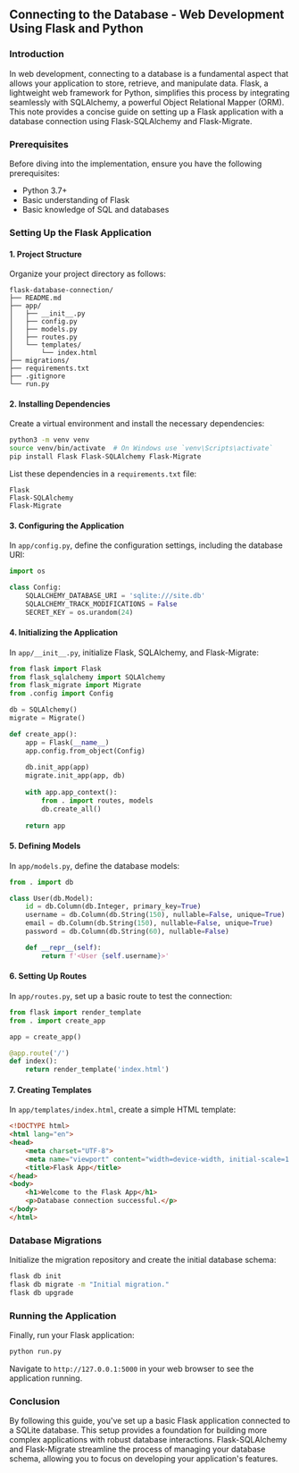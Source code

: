 ## Connecting to the Database - Web Development Using Flask and Python

### Introduction

In web development, connecting to a database is a fundamental aspect that allows your application to store, retrieve, and manipulate data. Flask, a lightweight web framework for Python, simplifies this process by integrating seamlessly with SQLAlchemy, a powerful Object Relational Mapper (ORM). This note provides a concise guide on setting up a Flask application with a database connection using Flask-SQLAlchemy and Flask-Migrate.

### Prerequisites

Before diving into the implementation, ensure you have the following prerequisites:

- Python 3.7+
- Basic understanding of Flask
- Basic knowledge of SQL and databases

### Setting Up the Flask Application

#### 1. Project Structure

Organize your project directory as follows:

```
flask-database-connection/
├── README.md
├── app/
│   ├── __init__.py
│   ├── config.py
│   ├── models.py
│   ├── routes.py
│   └── templates/
│       └── index.html
├── migrations/
├── requirements.txt
├── .gitignore
└── run.py
```

#### 2. Installing Dependencies

Create a virtual environment and install the necessary dependencies:
```bash
python3 -m venv venv
source venv/bin/activate  # On Windows use `venv\Scripts\activate`
pip install Flask Flask-SQLAlchemy Flask-Migrate
```

List these dependencies in a `requirements.txt` file:
```
Flask
Flask-SQLAlchemy
Flask-Migrate
```

#### 3. Configuring the Application

In `app/config.py`, define the configuration settings, including the database URI:
```python
import os

class Config:
    SQLALCHEMY_DATABASE_URI = 'sqlite:///site.db'
    SQLALCHEMY_TRACK_MODIFICATIONS = False
    SECRET_KEY = os.urandom(24)
```

#### 4. Initializing the Application

In `app/__init__.py`, initialize Flask, SQLAlchemy, and Flask-Migrate:
```python
from flask import Flask
from flask_sqlalchemy import SQLAlchemy
from flask_migrate import Migrate
from .config import Config

db = SQLAlchemy()
migrate = Migrate()

def create_app():
    app = Flask(__name__)
    app.config.from_object(Config)
    
    db.init_app(app)
    migrate.init_app(app, db)
    
    with app.app_context():
        from . import routes, models
        db.create_all()
    
    return app
```

#### 5. Defining Models

In `app/models.py`, define the database models:
```python
from . import db

class User(db.Model):
    id = db.Column(db.Integer, primary_key=True)
    username = db.Column(db.String(150), nullable=False, unique=True)
    email = db.Column(db.String(150), nullable=False, unique=True)
    password = db.Column(db.String(60), nullable=False)

    def __repr__(self):
        return f'<User {self.username}>'
```

#### 6. Setting Up Routes

In `app/routes.py`, set up a basic route to test the connection:
```python
from flask import render_template
from . import create_app

app = create_app()

@app.route('/')
def index():
    return render_template('index.html')
```

#### 7. Creating Templates

In `app/templates/index.html`, create a simple HTML template:
```html
<!DOCTYPE html>
<html lang="en">
<head>
    <meta charset="UTF-8">
    <meta name="viewport" content="width=device-width, initial-scale=1.0">
    <title>Flask App</title>
</head>
<body>
    <h1>Welcome to the Flask App</h1>
    <p>Database connection successful.</p>
</body>
</html>
```

### Database Migrations

Initialize the migration repository and create the initial database schema:
```bash
flask db init
flask db migrate -m "Initial migration."
flask db upgrade
```

### Running the Application

Finally, run your Flask application:
```bash
python run.py
```

Navigate to `http://127.0.0.1:5000` in your web browser to see the application running.

### Conclusion

By following this guide, you've set up a basic Flask application connected to a SQLite database. This setup provides a foundation for building more complex applications with robust database interactions. Flask-SQLAlchemy and Flask-Migrate streamline the process of managing your database schema, allowing you to focus on developing your application's features.
